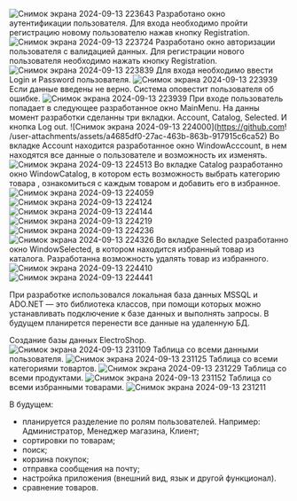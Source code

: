 ![Снимок экрана 2024-09-13 223643](https://github.com/user-attachments/assets/1eba32d7-ffd9-457e-990e-2f9dfd066451)
Разработано окно аутентификации пользователя. Для входа необходимо пройти регистрацию новому пользователю нажав кнопку Registration.
![Снимок экрана 2024-09-13 223724](https://github.com/user-attachments/assets/ccc1687a-c3bf-4869-8570-66ff33570a87)
Разработано окно авторизации пользователя с валидацией данных. Для регистрации нового пользователя необходимо нажать кнопку Registration.
![Снимок экрана 2024-09-13 223839](https://github.com/user-attachments/assets/c886673a-cdcb-4700-81e1-5d6747b239f4)
Для входа необходимо ввести Login и Password пользователя.
![Снимок экрана 2024-09-13 223939](https://github.com/user-attachments/assets/e3e9fc8e-5748-4408-975e-a8420f9a1c65)
Если данные введены не верно. Система оповестит пользователя об ошибке.
![Снимок экрана 2024-09-13 223939](https://github.com/user-attachments/assets/89599fca-8c37-4c6d-9875-9349289480d1)
При входе пользователь попадает в следующее разработанное окно MainMenu. На данны момент разработки сделанны три вкладки. Account, Catalog, Selected. И кнопка Log out.
![Снимок экрана 2024-09-13 224000](https://github.com!
/user-attachments/assets/a4685df0-27ac-463b-863b-917915c6ca52)
Во вкладке Account находится разработанное окно WindowAcccount, в нем находятся все данные о пользователе и возможность их изменять.
![Снимок экрана 2024-09-13 224513](https://github.com/user-attachments/assets/e6af0372-f77b-4439-98c8-b0d1b5ce03a1)
Во вкладке Catalog разработанно окно WindowCatalog, в котором есть возможность выбрать категорию товара , ознакомиться с каждым товаром и добавить его в избранное.
![Снимок экрана 2024-09-13 224059](https://github.com/user-attachments/assets/e82471e2-b065-4827-86ec-ab883150cbdb)
![Снимок экрана 2024-09-13 224124](https://github.com/user-attachments/assets/f773f3ab-981d-40b0-bd7c-ebdc62585460)
![Снимок экрана 2024-09-13 224144](https://github.com/user-attachments/assets/1d1e1758-252b-4d1c-8240-df66f9decfeb)
![Снимок экрана 2024-09-13 224219](https://github.com/user-attachments/assets/394c4f97-3fcd-4592-8467-b5af644f565c)
![Снимок экрана 2024-09-13 224236](https://github.com/user-attachments/assets/d3f28cce-d0de-4d2e-a8c8-c212b70d599b)
![Снимок экрана 2024-09-13 224326](https://github.com/user-attachments/assets/7f211c15-5726-4ae4-af35-b83705042753)
Во вкладке Selected разработанно окно WindowSelected, в котором находится избранный товар из каталога. Разработанна возможность удалять товар из избранного.
![Снимок экрана 2024-09-13 224410](https://github.com/user-attachments/assets/5d6d6a9c-e49c-4449-ab27-c08df94a144b)
![Снимок экрана 2024-09-13 224441](https://github.com/user-attachments/assets/85839fdc-b91a-456d-9748-881afb97cff9)

При разработке использовался локальная база данных MSSQL и ADO.NET — это библиотека классов, при помощи которых можно устанавливать подключение к базе данных и выполнять запросы. В будущем планирется перенести все данные на удаленную БД.

Создание базы данных ElectroShop.
![Снимок экрана 2024-09-13 231109](https://github.com/user-attachments/assets/2a570905-e134-4c4d-ac4c-352705bd228f)
Таблица со всеми данными пользователя.
![Снимок экрана 2024-09-13 231125](https://github.com/user-attachments/assets/2390e395-0e4d-4f88-85fe-d39337ebb876)
Таблица со всеми категориями товартов.
![Снимок экрана 2024-09-13 231229](https://github.com/user-attachments/assets/9eaeaeb5-8f15-40a5-ae5d-8381a1251ff4)
Таблица со всеми продуктами.
![Снимок экрана 2024-09-13 231152](https://github.com/user-attachments/assets/09531fd4-a31f-4046-8505-caade0602aad)
Таблица со всеми избранными товарами.
![Снимок экрана 2024-09-13 231211](https://github.com/user-attachments/assets/4b1c9525-7f23-4420-8df2-d06ec86e9104)

В будущем:
- планируется разделение по ролям пользователей. Например: Администратор, Менеджер магазина, Клиент;
- сортировки по товарам;
- поиск;
- корзина покупок;
- отправка сообщения на почту;
- настройка приложения (внешний вид, язык и другой функционал).
- сравнение товаров.

